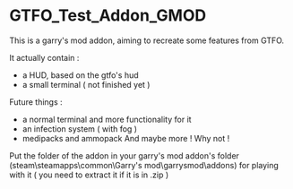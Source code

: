 # GTFO_Test_Addon_GMOD

This is a garry's mod addon, aiming to recreate some features from GTFO.

It actually contain :
- a HUD, based on the gtfo's hud
- a small terminal ( not finished yet )

Future things :
- a normal terminal and more functionality for it 
- an infection system ( with fog )
- medipacks and ammopack
And maybe more ! Why not !

Put the folder of the addon in your garry's mod addon's folder (steam\steamapps\common\Garry's mod\garrysmod\addons) for playing with it ( you need to extract it if it is in .zip ) 
